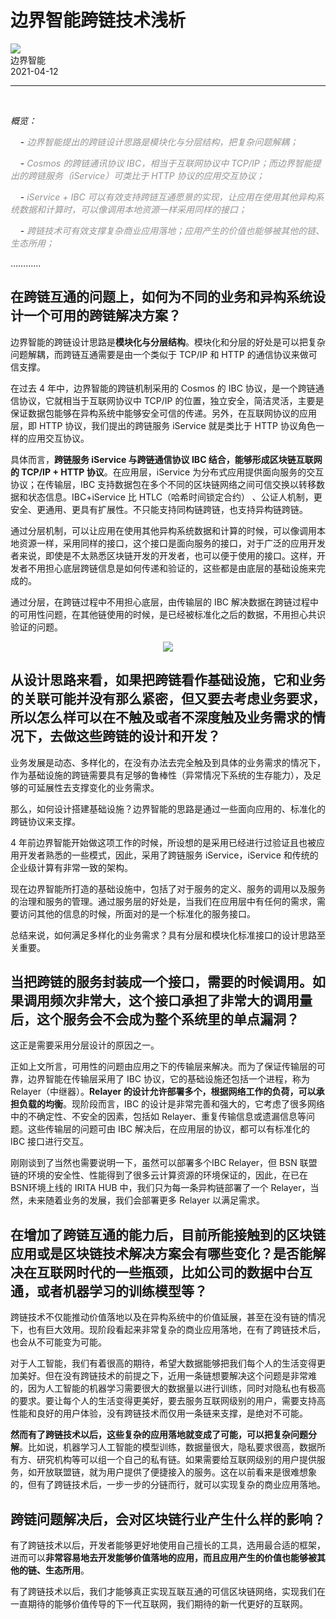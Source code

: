 # 边界智能跨链技术浅析
<div class="article_about">
    <div class="article_about_owner_container">
        <div class="article_about_icon_wrap">
            <img src='https://irita.bianjie.ai/img/blog/bianjie_icon.png' class="article_about_icon">
        </div>
        <span class="article_about_owner">边界智能</span>
    </div>
    <span class='article_about_time'>2021-04-12</span>
</div>

---
<br>

*概览：*

&nbsp;&nbsp;&nbsp;&nbsp;\- <font COLOR ="#949494">*边界智能提出的跨链设计思路是模块化与分层结构，把复杂问题解耦；*</font>

&nbsp;&nbsp;&nbsp;&nbsp;\- <font COLOR ="#949494">*Cosmos 的跨链通讯协议 IBC，相当于互联网协议中 TCP/IP；而边界智能提出的跨链服务（iService）可类比于 HTTP 协议的应用交互协议；*</font>

&nbsp;&nbsp;&nbsp;&nbsp;\- <font COLOR ="#949494">*iService + IBC 可以有效支持跨链互通愿景的实现，让应用在使用其他异构系统数据和计算时，可以像调用本地资源一样采用同样的接口；*</font>

&nbsp;&nbsp;&nbsp;&nbsp;\- <font COLOR ="#949494">*跨链技术可有效支撑复杂商业应用落地；应用产生的价值也能够被其他的链、生态所用；*</font>

…………

## 在跨链互通的问题上，如何为不同的业务和异构系统设计一个可用的跨链解决方案？

边界智能的跨链设计思路是**模块化与分层结构**。模块化和分层的好处是可以把复杂问题解耦，而跨链互通需要是由一个类似于 TCP/IP 和 HTTP 的通信协议来做可信支撑。

在过去 4 年中，边界智能的跨链机制采用的 Cosmos 的 IBC 协议，是一个跨链通信协议，它就相当于互联网协议中 TCP/IP 的位置，独立安全，简洁灵活，主要是保证数据包能够在异构系统中能够安全可信的传递。另外，在互联网协议的应用层，即 HTTP 协议，我们提出的跨链服务 iService 就是类比于 HTTP 协议角色一样的应用交互协议。

具体而言，**跨链服务 iService 与跨链通信协议 IBC 结合，能够形成区块链互联网的 TCP/IP + HTTP 协议**。在应用层，iService 为分布式应用提供面向服务的交互协议；在传输层，IBC 支持数据包在多个不同的区块链网络之间可信交换以转移数据和状态信息。IBC+iService 比 HTLC（哈希时间锁定合约） 、公证人机制，更安全、更通用、更具有扩展性。不只能支持同构链跨链，也支持异构链跨链。

通过分层机制，可以让应用在使用其他异构系统数据和计算的时候，可以像调用本地资源一样，采用同样的接口，这个接口是面向服务的接口，对于广泛的应用开发者来说，即使是不太熟悉区块链开发的开发者，也可以便于使用的接口。这样，开发者不用担心底层跨链信息是如何传递和验证的，这些都是由底层的基础设施来完成的。

通过分层，在跨链过程中不用担心底层，由传输层的 IBC 解决数据在跨链过程中的可用性问题，在其他链使用的时候，是已经被标准化之后的数据，不用担心共识验证的问题。

<div align=center><img src="https://www.bianjie.ai/resources/IRITA/IRITA-HOME-Map/blog0/kualianqianxi01.jpeg" ></div>


## **从设计思路来看，如果把跨链看作基础设施，它和业务的关联可能并没有那么紧密，但又要去考虑业务要求，所以怎么样可以在不触及或者不深度触及业务需求的情况下，去做这些跨链的设计和开发？**

业务发展是动态、多样化的，在没有办法去完全触及到具体的业务需求的情况下，作为基础设施的跨链需要具有足够的鲁棒性（异常情况下系统的生存能力），及足够的可延展性去支撑变化的业务需求。

那么，如何设计搭建基础设施？边界智能的思路是通过一些面向应用的、标准化的跨链协议来支撑。

4 年前边界智能开始做这项工作的时候，所设想的是采用已经进行过验证且也被应用开发者熟悉的一些模式，因此，采用了跨链服务 iService，iService 和传统的企业级计算有非常一致的架构。

现在边界智能所打造的基础设施中，包括了对于服务的定义、服务的调用以及服务的治理和服务的管理。通过服务层的好处是，当我们在应用层中有任何的需求，需要访问其他的信息的时候，所面对的是一个标准化的服务接口。

总结来说，如何满足多样化的业务需求？具有分层和模块化标准接口的设计思路至关重要。

## **当把跨链的服务封装成一个接口，需要的时候调用。如果调用频次非常大，这个接口承担了非常大的调用量后，这个服务会不会成为整个系统里的单点漏洞？**

这正是需要采用分层设计的原因之一。

正如上文所言，可用性的问题由应用之下的传输层来解决。而为了保证传输层的可靠，边界智能在传输层采用了 IBC 协议，它的基础设施还包括一个进程，称为 Relayer（中继器）。**Relayer 的设计允许部署多个，根据网络工作的负荷，可以承担负载的均衡**。现阶段而言，IBC 的设计是非常完善和强大的，它考虑了很多网络中的不确定性、不安全的因素，包括如 Relayer、重复传输信息或遗漏信息等问题。这些传输层的问题可由 IBC 解决后，在应用层的协议，都可以有标准化的 IBC 接口进行交互。

刚刚谈到了当然也需要说明一下，虽然可以部署多个IBC Relayer，但 BSN 联盟链的环境的安全性、性能得到了很多云计算资源的环境保证的，因此，在已在 BSN环境上线的 IRITA HUB 中，我们只为每一条异构链部署了一个 Relayer，当然，未来随着业务的发展，我们会部署更多 Relayer 以满足需求。

## **在增加了跨链互通的能力后，目前所能接触到的区块链应用或是区块链技术解决方案会有哪些变化？是否能解决在互联网时代的一些瓶颈，比如公司的数据中台互通，或者机器学习的训练模型等？**

跨链技术不仅能推动价值落地以及在异构系统中的价值延展，甚至在没有链的情况下，也有巨大效用。现阶段看起来非常复杂的商业应用落地，在有了跨链技术后，也会从不可能变为可能。

对于人工智能，我们有着很高的期待，希望大数据能够把我们每个人的生活变得更加美好。但在没有跨链技术的前提之下，近用一条链想要解决这个问题是非常难的，因为人工智能的机器学习需要很大的数据量以进行训练，同时对隐私也有极高的要求。要让每个人的生活变得更美好，要去服务互联网级别的用户，需要支持高性能和良好的用户体验，没有跨链技术而仅用一条链来支撑，是绝对不可能。

**然而有了跨链技术以后，这些复杂的应用落地就变成了可能，可以把复杂问题分解**。比如说，机器学习人工智能的模型训练，数据量很大，隐私要求很高，数据所有方、研究机构等可以组一个自己的私有链。如果需要给互联网级别的用户提供服务，如开放联盟链，就为用户提供了便捷接入的服务。这在以前看来是很难想象的，但有了跨链技术后，一步一步的分链而行，就可以实现复杂的商业应用落地。

## **跨链问题解决后，会对区块链行业产生什么样的影响？**

有了跨链技术以后，开发者能够更好地使用自己擅长的工具，选用最合适的框架，进而可以**非常容易地去开发能够价值落地的应用，而且应用产生的价值也能够被其他的链、生态所用**。

有了跨链技术以后，我们才能够真正实现互联互通的可信区块链网络，实现我们在一直期待的能够价值传导的下一代互联网，我们期待的新一代更好的互联网。


